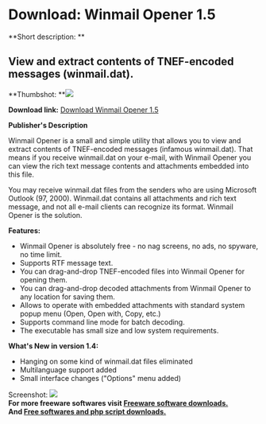# Download: Winmail Opener 1.5

**Short description: **

## View and extract contents of TNEF-encoded messages (winmail.dat).

  
**Thumbshot: **![](http://www.freewarefiles.com/screenshot/wmopener_md.gif)   
  
**Download link:** [Download Winmail Opener 1.5](http://freesoftwares.boysofts.com/Winmail-Opener_program_17099.html)  
  

**Publisher's Description**  
  

Winmail Opener is a small and simple utility that allows you to view and
extract contents of TNEF-encoded messages (infamous winmail.dat). That means
if you receive winmail.dat on your e-mail, with Winmail Opener you can view
the rich text message contents and attachments embedded into this file.

You may receive winmail.dat files from the senders who are using Microsoft
Outlook (97, 2000). Winmail.dat contains all attachments and rich text
message, and not all e-mail clients can recognize its format. Winmail Opener
is the solution.

**Features:**

  * Winmail Opener is absolutely free - no nag screens, no ads, no spyware, no time limit. 
  * Supports RTF message text. 
  * You can drag-and-drop TNEF-encoded files into Winmail Opener for opening them. 
  * You can drag-and-drop decoded attachments from Winmail Opener to any location for saving them. 
  * Allows to operate with embedded attachments with standard system popup menu (Open, Open with, Copy, etc.) 
  * Supports command line mode for batch decoding. 
  * The executable has small size and low system requirements. 

**What's New in version 1.4:**

  * Hanging on some kind of winmail.dat files eliminated 
  * Multilanguage support added 
  * Small interface changes ("Options" menu added) 

  
  
Screenshot: ![](http://www.freewarefiles.com/screenshot/wmopener.gif)  
**For more freeware softwares visit [Freeware software downloads.](http://freesoftwares.boysofts.com/)**   
**And [Free softwares and php script downloads.](http://www.boysofts.com/)**


